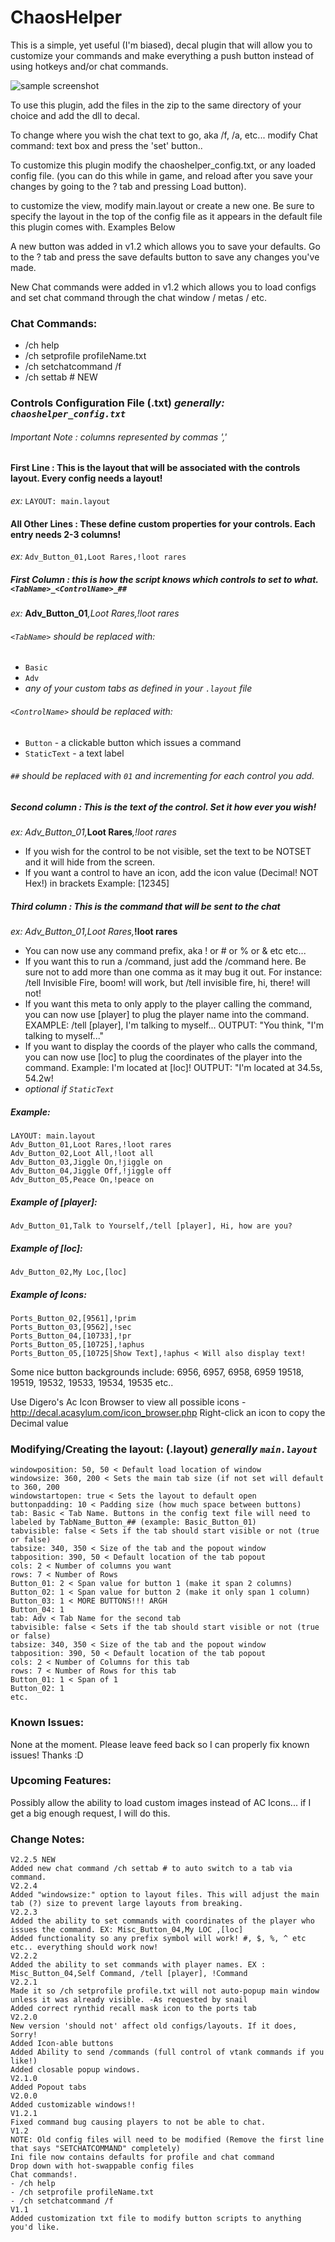 # ChaosHelper

This is a simple, yet useful (I'm biased), decal plugin that will allow you to customize your commands and make everything a push button instead of using hotkeys and/or chat commands.

![sample screenshot](ChaosHelper.png)

To use this plugin, add the files in the zip to the same directory of your choice and add the dll to decal.

To change where you wish the chat text to go, aka /f, /a, etc... modify Chat command: text box and press the 'set' button..

To customize this plugin modify the chaoshelper_config.txt, or any loaded config file. (you can do this while in game, and reload after you save your changes by going to the ? tab and pressing Load button).

to customize the view, modify main.layout or create a new one. Be sure to specify the layout in the top of the config file as it appears in the default file this plugin comes with. Examples Below

A new button was added in v1.2 which allows you to save your defaults. Go to the ? tab and press the save defaults button to save any changes you've made.

New Chat commands were added in v1.2 which allows you to load configs and set chat command through the chat window / metas / etc.
### Chat Commands:
- /ch help
- /ch setprofile profileName.txt
- /ch setchatcommand /f
- /ch settab # NEW

### Controls Configuration File (.txt) _generally: `chaoshelper_config.txt`_

###### Important Note : columns represented by commas ','

#### First Line : This is the layout that will be associated with the controls layout. Every config needs a layout!

_ex:_ `LAYOUT: main.layout`

#### All Other Lines : These define custom properties for your controls. Each entry needs 2-3 columns!

_ex:_ `Adv_Button_01,Loot Rares,!loot rares`

##### First Column : this is how the script knows which controls to set to what. `<TabName>_<ControlName>_##`

_ex:_ **Adv\_Button\_01**_,Loot Rares,!loot rares_

###### `<TabName>` should be replaced with:
- `Basic`
- `Adv`
- _any of your custom tabs as defined in your `.layout` file_
  
###### `<ControlName>` should be replaced with:
  - `Button` - a clickable button which issues a command
  - `StaticText` - a text label

###### `##` should be replaced with `01` and incrementing for each control you add.
  
##### Second column : This is the text of the control. Set it how ever you wish!

_ex:_ _Adv\_Button\_01,_**Loot Rares**_,!loot rares_
  
- If you wish for the control to be not visible, set the text to be NOTSET and it will hide from the screen.  
- If you want a control to have an icon, add the icon value (Decimal! NOT Hex!) in brackets Example: [12345]
  
##### Third column : This is the command that will be sent to the chat

_ex:_ _Adv\_Button\_01,Loot Rares,_**!loot rares**
  
- You can now use any command prefix, aka ! or # or % or & etc etc...  
- If you want this to run a /command, just add the /command here. Be sure not to add more than one comma as it may bug it out. For instance: /tell Invisible Fire, boom! will work, but /tell invisible fire, hi, there! will not!  
- If you want this meta to only apply to the player calling the command, you can now use [player] to plug the player name into the command. EXAMPLE: /tell [player], I'm talking to myself... OUTPUT: "You think, "I'm talking to myself..."
- If you want to display the coords of the player who calls the command, you can now use [loc] to plug the coordinates of the player into the command. Example: I'm located at [loc]! OUTPUT: "I'm located at 34.5s, 54.2w!
- _optional if `StaticText`_

##### Example:
```
LAYOUT: main.layout
Adv_Button_01,Loot Rares,!loot rares
Adv_Button_02,Loot All,!loot all
Adv_Button_03,Jiggle On,!jiggle on
Adv_Button_04,Jiggle Off,!jiggle off
Adv_Button_05,Peace On,!peace on
```

##### Example of [player]:
```
Adv_Button_01,Talk to Yourself,/tell [player], Hi, how are you?
```

##### Example of [loc]:
```
Adv_Button_02,My Loc,[loc]
```

##### Example of Icons:
```
Ports_Button_02,[9561],!prim
Ports_Button_03,[9562],!sec
Ports_Button_04,[10733],!pr
Ports_Button_05,[10725],!aphus
Ports_Button_05,[10725|Show Text],!aphus < Will also display text!
```

Some nice button backgrounds include:
6956, 6957, 6958, 6959
19518, 19519, 19532, 19533, 19534, 19535
etc..

Use Digero's Ac Icon Browser to view all possible icons - http://decal.acasylum.com/icon_browser.php
Right-click an icon to copy the Decimal value

### Modifying/Creating the layout: (.layout) _generally `main.layout`_
```
windowposition: 50, 50 < Default load location of window
windowsize: 360, 200 < Sets the main tab size (if not set will default to 360, 200
windowstartopen: true < Sets the layout to default open
buttonpadding: 10 < Padding size (how much space between buttons)
tab: Basic < Tab Name. Buttons in the config text file will need to labeled by TabName_Button_## (example: Basic_Button_01)
tabvisible: false < Sets if the tab should start visible or not (true or false)
tabsize: 340, 350 < Size of the tab and the popout window
tabposition: 390, 50 < Default location of the tab popout
cols: 2 < Number of columns you want
rows: 7 < Number of Rows
Button_01: 2 < Span value for button 1 (make it span 2 columns)
Button_02: 1 < Span value for button 2 (make it only span 1 column)
Button_03: 1 < MORE BUTTONS!!! ARGH
Button_04: 1
tab: Adv < Tab Name for the second tab
tabvisible: false < Sets if the tab should start visible or not (true or false)
tabsize: 340, 350 < Size of the tab and the popout window
tabposition: 390, 50 < Default location of the tab popout
cols: 2 < Number of Columns for this tab
rows: 7 < Number of Rows for this tab
Button_01: 1 < Span of 1
Button_02: 1
etc.
```

### Known Issues:
None at the moment. Please leave feed back so I can properly fix known issues! Thanks :D

### Upcoming Features:
Possibly allow the ability to load custom images instead of AC Icons... if I get a big enough request, I will do this.

### Change Notes:
```
V2.2.5 NEW
Added new chat command /ch settab # to auto switch to a tab via command.
V2.2.4
Added "windowsize:" option to layout files. This will adjust the main tab (?) size to prevent large layouts from breaking.
V2.2.3
Added the ability to set commands with coordinates of the player who issues the command. EX: Misc_Button_04,My LOC ,[loc]
Added functionality so any prefix symbol will work! #, $, %, ^ etc etc.. everything should work now!
V2.2.2
Added the ability to set commands with player names. EX : Misc_Button_04,Self Command, /tell [player], !Command
V2.2.1
Made it so /ch setprofile profile.txt will not auto-popup main window unless it was already visible. -As requested by snail
Added correct rynthid recall mask icon to the ports tab
V2.2.0
New version 'should not' affect old configs/layouts. If it does, Sorry!
Added Icon-able buttons
Added Ability to send /commands (full control of vtank commands if you like!)
Added closable popup windows.
V2.1.0
Added Popout tabs
V2.0.0
Added customizable windows!!
V1.2.1
Fixed command bug causing players to not be able to chat.
V1.2
NOTE: Old config files will need to be modified (Remove the first line that says "SETCHATCOMMAND" completely)
Ini file now contains defaults for profile and chat command
Drop down with hot-swappable config files
Chat commands!.
- /ch help
- /ch setprofile profileName.txt
- /ch setchatcommand /f
V1.1
Added customization txt file to modify button scripts to anything you'd like.
```
